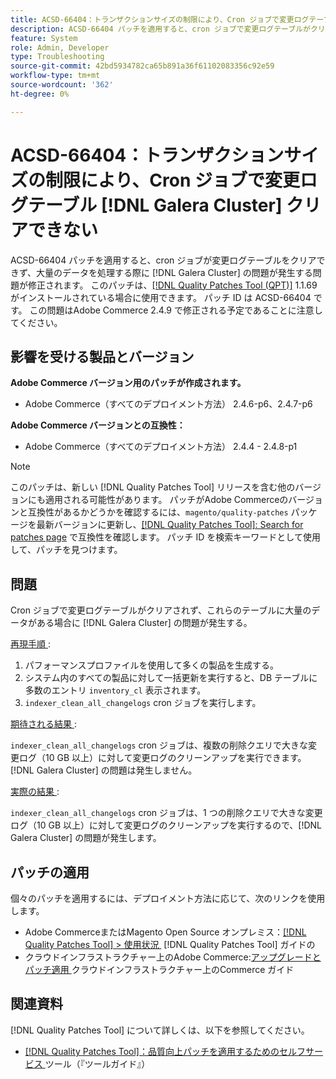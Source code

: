 ```yaml
---
title: ACSD-66404：トランザクションサイズの制限により、Cron ジョブで変更ログテーブル  [!DNL Galera Cluster]  クリアに失敗する
description: ACSD-66404 パッチを適用すると、cron ジョブで変更ログテーブルがクリアされず、これらのテーブルに大量のデータが含まれている場合に問題が発生する  [!DNL Galera Cluster] Adobe Commerceの問題を修正できます。
feature: System
role: Admin, Developer
type: Troubleshooting
source-git-commit: 42bd5934782ca65b891a36f61102083356c92e59
workflow-type: tm+mt
source-wordcount: '362'
ht-degree: 0%

---
```



# ACSD-66404：トランザクションサイズの制限により、Cron ジョブで変更ログテーブル [!DNL Galera Cluster] クリアできない

ACSD-66404 パッチを適用すると、cron ジョブが変更ログテーブルをクリアできず、大量のデータを処理する際に [!DNL Galera Cluster] の問題が発生する問題が修正されます。 このパッチは、[[!DNL Quality Patches Tool (QPT)]](/help/tools/quality-patches-tool/quality-patches-tool-to-self-serve-quality-patches.md) 1.1.69 がインストールされている場合に使用できます。 パッチ ID は ACSD-66404 です。 この問題はAdobe Commerce 2.4.9 で修正される予定であることに注意してください。

## 影響を受ける製品とバージョン

**Adobe Commerce バージョン用のパッチが作成されます。**

* Adobe Commerce（すべてのデプロイメント方法） 2.4.6-p6、2.4.7-p6

**Adobe Commerce バージョンとの互換性：**

* Adobe Commerce（すべてのデプロイメント方法） 2.4.4 - 2.4.8-p1

>[!NOTE]
>
>このパッチは、新しい [!DNL Quality Patches Tool] リリースを含む他のバージョンにも適用される可能性があります。 パッチがAdobe Commerceのバージョンと互換性があるかどうかを確認するには、`magento/quality-patches` パッケージを最新バージョンに更新し、[[!DNL Quality Patches Tool]: Search for patches page](https://experienceleague.adobe.com/tools/commerce-quality-patches/index.html?lang=ja) で互換性を確認します。 パッチ ID を検索キーワードとして使用して、パッチを見つけます。

## 問題

Cron ジョブで変更ログテーブルがクリアされず、これらのテーブルに大量のデータがある場合に [!DNL Galera Cluster] の問題が発生する。

<u> 再現手順 </u>:

1. パフォーマンスプロファイルを使用して多くの製品を生成する。
1. システム内のすべての製品に対して一括更新を実行すると、DB テーブルに多数のエントリ `inventory_cl` 表示されます。
1. `indexer_clean_all_changelogs` cron ジョブを実行します。

<u> 期待される結果 </u>:

`indexer_clean_all_changelogs` cron ジョブは、複数の削除クエリで大きな変更ログ（10 GB 以上）に対して変更ログのクリーンアップを実行できます。[!DNL Galera Cluster] の問題は発生しません。

<u> 実際の結果 </u>:

`indexer_clean_all_changelogs` cron ジョブは、1 つの削除クエリで大きな変更ログ（10 GB 以上）に対して変更ログのクリーンアップを実行するので、[!DNL Galera Cluster] の問題が発生します。

## パッチの適用

個々のパッチを適用するには、デプロイメント方法に応じて、次のリンクを使用します。

* Adobe CommerceまたはMagento Open Source オンプレミス：[[!DNL Quality Patches Tool] > 使用状況 &#x200B;](/help/tools/quality-patches-tool/usage.md) [!DNL Quality Patches Tool] ガイドの
* クラウドインフラストラクチャー上のAdobe Commerce:[&#x200B; アップグレードとパッチ適用 &#x200B;](https://experienceleague.adobe.com/docs/commerce-cloud-service/user-guide/develop/upgrade/apply-patches.html?lang=ja) クラウドインフラストラクチャー上のCommerce ガイド

## 関連資料

[!DNL Quality Patches Tool] について詳しくは、以下を参照してください。

* [[!DNL Quality Patches Tool]：品質向上パッチを適用するためのセルフサービス &#x200B;](/help/tools/quality-patches-tool/quality-patches-tool-to-self-serve-quality-patches.md) ツール（『ツールガイド』）
